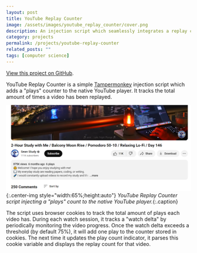 ```yaml
---
layout: post
title: YouTube Replay Counter
image: /assets/images/youtube_replay_counter/cover.png
description: An injection script which seamlessly integrates a replay counter for YouTube videos
category: projects
permalink: /projects/youtube-replay-counter
related_posts: ""
tags: [computer science]
---
```

[View this project on GitHub](https://github.com/Ivar-Rydstrom/YouTube-Replay-Count).

YouTube Replay Counter is a simple [Tampermonkey](https://www.tampermonkey.net/) injection script which adds a "plays" counter to the native YouTube player. It tracks the total amount of times a video has been replayed.

![YouTube Replay Counter](/assets/images/youtube_replay_counter/plays.png){:.center-img style="width:65%;height:auto"}
*YouTube Replay Counter script injecting a "plays" count to the native YouTube player.*{:.caption}

The script uses browser cookies to track the total amount of plays each video has. During each watch session, it tracks a "watch delta" by periodically monitoring the video progress.
Once the watch delta exceeds a threshold (by default 75%), it will add one play to the counter stored in cookies. The next time it updates the play count indicator, it parses this cookie variable and displays the replay count for that video.
